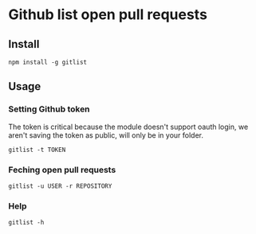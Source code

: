 # Github list open pull requests

## Install

```
npm install -g gitlist
```

## Usage

### Setting Github token

The token is critical because the module doesn't support oauth login, we aren't saving the token as public, will only be in your folder.

```
gitlist -t TOKEN
```

### Feching open pull requests

```
gitlist -u USER -r REPOSITORY
```

### Help

```
gitlist -h
```